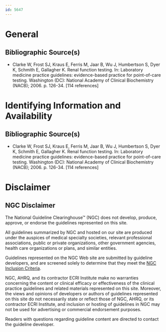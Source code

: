 ```yaml
---
id: 5647
---
```


# General

## Bibliographic Source(s)

- Clarke W, Frost SJ, Kraus E, Ferris M, Jaar B, Wu J, Humbertson S, Dyer K, Schmith E, Gallagher K. Renal function testing. In: Laboratory medicine practice guidelines: evidence-based practice for point-of-care testing. Washington (DC): National Academy of Clinical Biochemistry (NACB); 2006. p. 126-34. [114 references]

# Identifying Information and Availability

## Bibliographic Source(s)

- Clarke W, Frost SJ, Kraus E, Ferris M, Jaar B, Wu J, Humbertson S, Dyer K, Schmith E, Gallagher K. Renal function testing. In: Laboratory medicine practice guidelines: evidence-based practice for point-of-care testing. Washington (DC): National Academy of Clinical Biochemistry (NACB); 2006. p. 126-34. [114 references]

# Disclaimer

## NGC Disclaimer

The National Guideline Clearinghouse™ (NGC) does not develop, produce, approve, or endorse the guidelines represented on this site.

All guidelines summarized by NGC and hosted on our site are produced under the auspices of medical specialty societies, relevant professional associations, public or private organizations, other government agencies, health care organizations or plans, and similar entities.

Guidelines represented on the NGC Web site are submitted by guideline developers, and are screened solely to determine that they meet the [NGC Inclusion Criteria](/help-and-about/summaries/inclusion-criteria).

NGC, AHRQ, and its contractor ECRI Institute make no warranties concerning the content or clinical efficacy or effectiveness of the clinical practice guidelines and related materials represented on this site. Moreover, the views and opinions of developers or authors of guidelines represented on this site do not necessarily state or reflect those of NGC, AHRQ, or its contractor ECRI Institute, and inclusion or hosting of guidelines in NGC may not be used for advertising or commercial endorsement purposes.

Readers with questions regarding guideline content are directed to contact the guideline developer.

